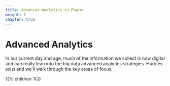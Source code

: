 ```yaml
---
title: Advanced Analytics in Pharm
weight: 1
chapter: true
---
```


# Advanced Analytics

In our current day and age, much of the information we collect is now digital and can really lean into the big data advanced analytics strategies.  Hurdles exist and we'll walk through the key areas of focus.

{{% children %}}
